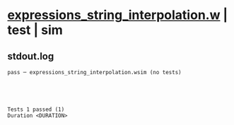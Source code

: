# [expressions_string_interpolation.w](../../../../examples/tests/valid/expressions_string_interpolation.w) | test | sim

## stdout.log
```log
pass ─ expressions_string_interpolation.wsim (no tests)
 




Tests 1 passed (1) 
Duration <DURATION>

```

